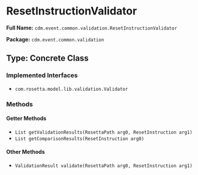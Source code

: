 # ResetInstructionValidator

**Full Name:** `cdm.event.common.validation.ResetInstructionValidator`

**Package:** `cdm.event.common.validation`

## Type: Concrete Class

### Implemented Interfaces

- `com.rosetta.model.lib.validation.Validator`

### Methods

#### Getter Methods

- `List getValidationResults(RosettaPath arg0, ResetInstruction arg1)`
- `List getComparisonResults(ResetInstruction arg0)`

#### Other Methods

- `ValidationResult validate(RosettaPath arg0, ResetInstruction arg1)`


